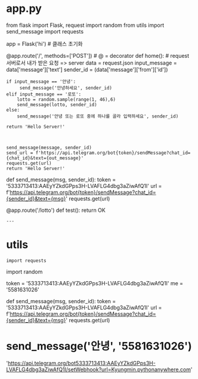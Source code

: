 # app.py

from flask import Flask, request
import random
from utils import send_message
import requests

app = Flask('hi')  # 클래스 초기화

@app.route('/', methods=['POST'])  # @ = decorator
def home():
    # request 서버로서 내가 받은 요청 => server
    data = request.json
    input_message = data['message']['text']
    sender_id = (data['message']['from']['id'])


    if input_message == '안녕':
         send_message('안녕하세요', sender_id)
    elif input_message == '로또':
        lotto = random.sample(range(1, 46),6)
        send_message(lotto, sender_id)
    else:
        send_message('안녕 또는 로또 중에 하나를 골라 입력하세요', sender_id)

    return 'Hello Server!'



    send_message(message, sender_id)
    send_url = f'https://api.telegram.org/bot{token}/sendMessage?chat_id={chat_id}&text={out_message}'
    requests.get(url)
    return 'Hello Server!'

def send_message(msg, sender_id):
    token = '5333713413:AAEyYZkdGPps3H-LVAFLG4dbg3aZiwAfQ1I'
    url = f'https://api.telegram.org/bot{token}/sendMessage?chat_id={sender_id}&text={msg}'
    requests.get(url)


@app.route('/lotto')
def test():
    return OK




    ---
# utils

    import requests
import random

token = '5333713413:AAEyYZkdGPps3H-LVAFLG4dbg3aZiwAfQ1I'
me = '5581631026'

def send_message(msg, sender_id):
    token = '5333713413:AAEyYZkdGPps3H-LVAFLG4dbg3aZiwAfQ1I'
    url = f'https://api.telegram.org/bot{token}/sendMessage?chat_id={sender_id}&text={msg}'
    requests.get(url)


# send_message('안녕', '5581631026')


'https://api.telegram.org/bot5333713413:AAEyYZkdGPps3H-LVAFLG4dbg3aZiwAfQ1I/setWebhook?url=Kyungmin.pythonanywhere.com'
